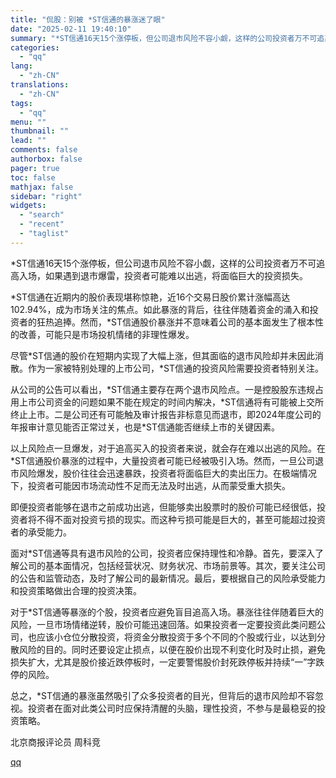 ```yaml
---
title: "侃股：别被 *ST信通的暴涨迷了眼"
date: "2025-02-11 19:40:10"
summary: "*ST信通16天15个涨停板，但公司退市风险不容小觑，这样的公司投资者万不可追高入场，如果遇到退市爆..."
categories:
  - "qq"
lang:
  - "zh-CN"
translations:
  - "zh-CN"
tags:
  - "qq"
menu: ""
thumbnail: ""
lead: ""
comments: false
authorbox: false
pager: true
toc: false
mathjax: false
sidebar: "right"
widgets:
  - "search"
  - "recent"
  - "taglist"
---
```


\*ST信通16天15个涨停板，但公司退市风险不容小觑，这样的公司投资者万不可追高入场，如果遇到退市爆雷，投资者可能难以出逃，将面临巨大的投资损失。

\*ST信通在近期内的股价表现堪称惊艳，近16个交易日股价累计涨幅高达102.94%，成为市场关注的焦点。如此暴涨的背后，往往伴随着资金的涌入和投资者的狂热追捧。然而，\*ST信通股价暴涨并不意味着公司的基本面发生了根本性的改善，可能只是市场投机情绪的非理性爆发。

尽管\*ST信通的股价在短期内实现了大幅上涨，但其面临的退市风险却并未因此消散。作为一家被特别处理的上市公司，\*ST信通的投资风险需要投资者特别关注。

从公司的公告可以看出，\*ST信通主要存在两个退市风险点。一是控股股东违规占用上市公司资金的问题如果不能在规定的时间内解决，\*ST信通将有可能被上交所终止上市。二是公司还有可能触及审计报告非标意见而退市，即2024年度公司的年报审计意见能否正常过关，也是\*ST信通能否继续上市的关键因素。

以上风险点一旦爆发，对于追高买入的投资者来说，就会存在难以出逃的风险。在\*ST信通股价暴涨的过程中，大量投资者可能已经被吸引入场。然而，一旦公司退市风险爆发，股价往往会迅速暴跌，投资者将面临巨大的卖出压力。在极端情况下，投资者可能因市场流动性不足而无法及时出逃，从而蒙受重大损失。

即便投资者能够在退市之前成功出逃，但能够卖出股票时的股价可能已经很低，投资者将不得不面对投资亏损的现实。而这种亏损可能是巨大的，甚至可能超过投资者的承受能力。

面对\*ST信通等具有退市风险的公司，投资者应保持理性和冷静。首先，要深入了解公司的基本面情况，包括经营状况、财务状况、市场前景等。其次，要关注公司的公告和监管动态，及时了解公司的最新情况。最后，要根据自己的风险承受能力和投资策略做出合理的投资决策。

对于\*ST信通等暴涨的个股，投资者应避免盲目追高入场。暴涨往往伴随着巨大的风险，一旦市场情绪逆转，股价可能迅速回落。如果投资者一定要投资此类问题公司，也应该小仓位分散投资，将资金分散投资于多个不同的个股或行业，以达到分散风险的目的。同时还要设定止损点，以便在股价出现不利变化时及时止损，避免损失扩大，尤其是股价接近跌停板时，一定要警惕股价封死跌停板并持续“一”字跌停的风险。

总之，\*ST信通的暴涨虽然吸引了众多投资者的目光，但背后的退市风险却不容忽视。投资者在面对此类公司时应保持清醒的头脑，理性投资，不参与是最稳妥的投资策略。

北京商报评论员 周科竞

[qq](https://new.qq.com/rain/a/20250211A07V7200)
